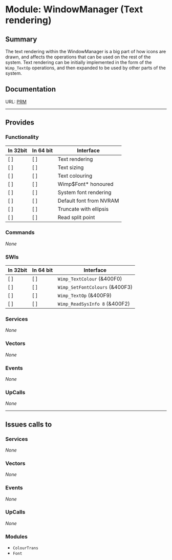 # Module: WindowManager (Text rendering)

## Summary

The text rendering within the WindowManager is a big part of how icons
are drawn, and affects the operations that can be used on the rest of the
system. Text rendering can be initially implemented in the form of the
`Wimp_TextOp` operations, and then expanded to be used by other parts of
the system.


## Documentation

URL: [PRM](http://www.riscos.com/support/developers/prm/wimp.html)

---

## Provides

### Functionality

| In 32bit | In 64 bit | Interface |
|----------|-----------|-----------|
| [ ]      | [ ]       | Text rendering |
| [ ]      | [ ]       | Text sizing |
| [ ]      | [ ]       | Text colouring |
| [ ]      | [ ]       | Wimp$Font* honoured |
| [ ]      | [ ]       | System font rendering |
| [ ]      | [ ]       | Default font from NVRAM |
| [ ]      | [ ]       | Truncate with ellipsis |
| [ ]      | [ ]       | Read split point |

### Commands

*None*


### SWIs


| In 32bit | In 64 bit | Interface |
|----------|-----------|-----------|
| [ ]      | [ ]       | `Wimp_TextColour` (&400F0) |
| [ ]      | [ ]       | `Wimp_SetFontColours` (&400F3) |
| [ ]      | [ ]       | `Wimp_TextOp` (&400F9) |
| [ ]      | [ ]       | `Wimp_ReadSysInfo 8` (&400F2) |


### Services


*None*


### Vectors


*None*


### Events


*None*


### UpCalls


*None*


---

## Issues calls to

### Services


*None*


### Vectors


*None*


### Events


*None*


### UpCalls


*None*


### Modules


* `ColourTrans`
* `Font`
